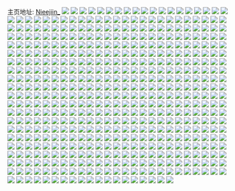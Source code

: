 主页地址: [Nieejiin_](https://weibo.com/u/5602639947) 
![](https://wx4.sinaimg.cn/mw2000/0067a6Argy1h9qstlkb9yj32dc35shdv.jpg) 
![](https://wx4.sinaimg.cn/mw2000/0067a6Argy1h9qstxqhj2j31s035sx6r.jpg) 
![](https://wx4.sinaimg.cn/mw2000/0067a6Argy1h9qsubmycdj32dc35skjn.jpg) 
![](https://wx4.sinaimg.cn/mw2000/0067a6Argy1h9qst8x3omj31s035se81.jpg) 
![](https://wx4.sinaimg.cn/mw2000/0067a6Argy1h9qsutxz5yj31s035s1l0.jpg) 
![](https://wx4.sinaimg.cn/mw2000/0067a6Argy1h9qsuwv2lcj30sg1kwh1z.jpg) 
![](https://wx4.sinaimg.cn/mw2000/0067a6Argy1h9pm6hoc59j335s35sqv8.jpg) 
![](https://wx4.sinaimg.cn/mw2000/0067a6Argy1h9pm729j24j32dc35sb2e.jpg) 
![](https://wx4.sinaimg.cn/mw2000/0067a6Argy1h9pm7m06sxj32dc35se84.jpg) 
![](https://wx4.sinaimg.cn/mw2000/0067a6Argy1h9pm8bhnovj32dc35s4qu.jpg) 
![](https://wx4.sinaimg.cn/mw2000/0067a6Argy1h9pm61ls4kj32dc35s4qt.jpg) 
![](https://wx4.sinaimg.cn/mw2000/0067a6Argy1h9pm8tpxktj32dc35snpf.jpg) 
![](https://wx4.sinaimg.cn/mw2000/0067a6Arly1h9nchdx8tfj31kw209x5s.jpg) 
![](https://wx4.sinaimg.cn/mw2000/0067a6Arly1h9nchbm35qj31kw1kx1kx.jpg) 
![](https://wx4.sinaimg.cn/mw2000/0067a6Arly1h9nchiozvmj31911knb29.jpg) 
![](https://wx4.sinaimg.cn/mw2000/0067a6Arly1h9lzth3mdvj31kx1kway1.jpg) 
![](https://wx4.sinaimg.cn/mw2000/0067a6Arly1h9lztjnekzj31kw1kx4g0.jpg) 
![](https://wx4.sinaimg.cn/mw2000/0067a6Arly1h9lztjzug3j31kw1kx4l1.jpg) 
![](https://wx4.sinaimg.cn/mw2000/0067a6Arly1h9lztkgpcjj31kw1kxnf0.jpg) 
![](https://wx4.sinaimg.cn/mw2000/0067a6Arly1h9h4j3k36hj31s02dce83.jpg) 
![](https://wx4.sinaimg.cn/mw2000/0067a6Arly1h9h4j04a8bj32dc35s1kz.jpg) 
![](https://wx4.sinaimg.cn/mw2000/0067a6Arly1h9f4ywz0kij32da35sx6v.jpg) 
![](https://wx4.sinaimg.cn/mw2000/0067a6Arly1h9e12zr08yj31sc2dse82.jpg) 
![](https://wx4.sinaimg.cn/mw2000/0067a6Arly1h9e130zfsvj31sc2dshdu.jpg) 
![](https://wx4.sinaimg.cn/mw2000/0067a6Arly1h9cwip3xjej32c03407wk.jpg) 
![](https://wx4.sinaimg.cn/mw2000/0067a6Arly1h9cwirccvzj32c0340u0z.jpg) 
![](https://wx4.sinaimg.cn/mw2000/0067a6Arly1h974qif8o3j31sc2dshdt.jpg) 
![](https://wx4.sinaimg.cn/mw2000/0067a6Arly1h974qjs6l5j30re1g7h84.jpg) 
![](https://wx4.sinaimg.cn/mw2000/0067a6Arly1h974qkttp3j31sc2dskjl.jpg) 
![](https://wx4.sinaimg.cn/mw2000/0067a6Arly1h974qhjy87j31t71sb4qp.jpg) 
![](https://wx4.sinaimg.cn/mw2000/0067a6Arly1h974qpgd6rj31kx1kw4qp.jpg) 
![](https://wx4.sinaimg.cn/mw2000/0067a6Arly1h95yycc17sj31kw1kx7rz.jpg) 
![](https://wx4.sinaimg.cn/mw2000/0067a6Arly1h95yyosj6yj31kw1kxx3r.jpg) 
![](https://wx4.sinaimg.cn/mw2000/0067a6Arly1h95yzkx7ymj31sc2dse81.jpg) 
![](https://wx4.sinaimg.cn/mw2000/0067a6Arly1h906yp1lkhj32dc1s0e82.jpg) 
![](https://wx4.sinaimg.cn/mw2000/0067a6Arly1h906yslfd7j30wi0hpafk.jpg) 
![](https://wx4.sinaimg.cn/mw2000/0067a6Arly1h906yt2d9tj30wi0hkafd.jpg) 
![](https://wx4.sinaimg.cn/mw2000/0067a6Arly1h906ytdbs4j30td0hcjv8.jpg) 
![](https://wx4.sinaimg.cn/mw2000/0067a6Arly1h8wo9pg32pj31he1fidxe.jpg) 
![](https://wx4.sinaimg.cn/mw2000/0067a6Arly1h8s538mtnrj31kw1kwnbg.jpg) 
![](https://wx4.sinaimg.cn/mw2000/0067a6Arly1h8s539vl0mj31kw1kwdvn.jpg) 
![](https://wx4.sinaimg.cn/mw2000/0067a6Arly1h8s53aqnj7j31kw1kwdzl.jpg) 
![](https://wx4.sinaimg.cn/mw2000/0067a6Arly1h8s53bl1mlj31kw1kw1hn.jpg) 
![](https://wx4.sinaimg.cn/mw2000/0067a6Arly1h8s53dhz3yj31kw1kx1kx.jpg) 
![](https://wx4.sinaimg.cn/mw2000/0067a6Arly1h8s53dxwtpj31kw1kx4oe.jpg) 
![](https://wx4.sinaimg.cn/mw2000/0067a6Arly1h8s537dclzj31kw1kx1go.jpg) 
![](https://wx4.sinaimg.cn/mw2000/0067a6Arly1h8qzs6itn2j32m6334kjm.jpg) 
![](https://wx4.sinaimg.cn/mw2000/0067a6Arly1h8qzs5h2zsj31sc2dsnpd.jpg) 
![](https://wx4.sinaimg.cn/mw2000/0067a6Arly1h8qzs7ayvij31sc2dsu0x.jpg) 
![](https://wx4.sinaimg.cn/mw2000/0067a6Arly1h8qzs871k2j31sc2dsx6p.jpg) 
![](https://wx4.sinaimg.cn/mw2000/0067a6Arly1h8qzs8n0gcj30wi0hsjvl.jpg) 
![](https://wx4.sinaimg.cn/mw2000/0067a6Arly1h8qzs99t7sj322k334kjl.jpg) 
![](https://wx4.sinaimg.cn/mw2000/0067a6Arly1h8lyktt773j31kw1kxkfe.jpg) 
![](https://wx4.sinaimg.cn/mw2000/0067a6Arly1h8lykthxe3j31kw1kxtwm.jpg) 
![](https://wx4.sinaimg.cn/mw2000/0067a6Arly1h8hnvq221cj32c02c0u0y.jpg) 
![](https://wx4.sinaimg.cn/mw2000/0067a6Arly1h8hnvnbdx6j31kw1kxaz7.jpg) 
![](https://wx4.sinaimg.cn/mw2000/0067a6Arly1h8hnwarv1kj32c12x6npe.jpg) 
![](https://wx4.sinaimg.cn/mw2000/0067a6Arly1h8hnwkgvvxj32c12x6hdv.jpg) 
![](https://wx4.sinaimg.cn/mw2000/0067a6Arly1h8hnxlp0rsj32c0340hdu.jpg) 
![](https://wx4.sinaimg.cn/mw2000/0067a6Arly1h8g9prmzp9j30wi0wi0vo.jpg) 
![](https://wx4.sinaimg.cn/mw2000/0067a6Arly1h7wurpxt3yj30wi1lsnli.jpg) 
![](https://wx4.sinaimg.cn/mw2000/0067a6Arly1h7u4u6k58vj31kw1kw1j5.jpg) 
![](https://wx4.sinaimg.cn/mw2000/0067a6Arly1h7pxw01u1qj31kw209e2v.jpg) 
![](https://wx4.sinaimg.cn/mw2000/0067a6Arly1h7ldsqflxdj32c12x1e83.jpg) 
![](https://wx4.sinaimg.cn/mw2000/0067a6Arly1h7k2dqo2moj30wi0s9778.jpg) 
![](https://wx4.sinaimg.cn/mw2000/0067a6Arly1h7k2dxykrij31kw2094jz.jpg) 
![](https://wx4.sinaimg.cn/mw2000/0067a6Arly1h7k2e0ds3zj31sc2ds7wi.jpg) 
![](https://wx4.sinaimg.cn/mw2000/0067a6Arly1h7k2e1tghoj31sc2dse82.jpg) 
![](https://wx4.sinaimg.cn/mw2000/0067a6Arly1h7goy1mnjzj335s35sqji.jpg) 
![](https://wx4.sinaimg.cn/mw2000/0067a6Arly1h7goy6a6b5j335s35sx6r.jpg) 
![](https://wx4.sinaimg.cn/mw2000/0067a6Arly1h7ee5t76xhj33402c0tl2.jpg) 
![](https://wx4.sinaimg.cn/mw2000/0067a6Arly1h77gqb05lhj31kx20bh61.jpg) 
![](https://wx4.sinaimg.cn/mw2000/0067a6Arly1h77gqd2jvpj314x1b6ncc.jpg) 
![](https://wx4.sinaimg.cn/mw2000/0067a6Arly1h6zhkv17x2j31kw209ayq.jpg) 
![](https://wx4.sinaimg.cn/mw2000/0067a6Arly1h6y62kln0ij31kw209h89.jpg) 
![](https://wx4.sinaimg.cn/mw2000/0067a6Arly1h6y62k73bcj31kw209ju5.jpg) 
![](https://wx4.sinaimg.cn/mw2000/0067a6Arly1h6y62mehwuj30u0122q9f.jpg) 
![](https://wx4.sinaimg.cn/mw2000/0067a6Arly1h6y62m1780j31kw209x5c.jpg) 
![](https://wx4.sinaimg.cn/mw2000/0067a6Arly1h6vvz4s549j30m30kyq6i.jpg) 
![](https://wx4.sinaimg.cn/mw2000/0067a6Arly1h6vvz56q7bj30u00u0gtn.jpg) 
![](https://wx4.sinaimg.cn/mw2000/0067a6Arly1h6vvz5lvylj30u00u0n4y.jpg) 
![](https://wx4.sinaimg.cn/mw2000/0067a6Arly1h6vvz5y3mhj30gj0gjju0.jpg) 
![](https://wx4.sinaimg.cn/mw2000/0067a6Arly1h6vihby286j32b12gsnpe.jpg) 
![](https://wx4.sinaimg.cn/mw2000/0067a6Arly1h6tj5pw9tsj31sc2dsu0x.jpg) 
![](https://wx4.sinaimg.cn/mw2000/0067a6Arly1h6tj90nza1j30yi22ou0x.jpg) 
![](https://wx4.sinaimg.cn/mw2000/0067a6Arly1h6tjaas6ddj30wi0soq6r.jpg) 
![](https://wx4.sinaimg.cn/mw2000/0067a6Arly1h6q2ab8uesj32bz2bzkjn.jpg) 
![](https://wx4.sinaimg.cn/mw2000/0067a6Arly1h6q2arlcbcj321i27je83.jpg) 
![](https://wx4.sinaimg.cn/mw2000/0067a6Arly1h6q2apblevj32c0340qv6.jpg) 
![](https://wx4.sinaimg.cn/mw2000/0067a6Arly1h6q2cc04o8j326e2wjqv8.jpg) 
![](https://wx4.sinaimg.cn/mw2000/0067a6Arly1h6mizz2n9vj31sc2dsnpd.jpg) 
![](https://wx4.sinaimg.cn/mw2000/0067a6Arly1h6mizy0hxdj31sc2ds1ky.jpg) 
![](https://wx4.sinaimg.cn/mw2000/0067a6Arly1h6lfr597tmj31kw2091e0.jpg) 
![](https://wx4.sinaimg.cn/mw2000/0067a6Arly1h6lfr3l2taj33452c0000.jpg) 
![](https://wx4.sinaimg.cn/mw2000/0067a6Arly1h6lfr5qwerj30sg0lcq3o.jpg) 
![](https://wx4.sinaimg.cn/mw2000/0067a6Arly1h6kfchxbecj31kw2dcn03.jpg) 
![](https://wx4.sinaimg.cn/mw2000/0067a6Arly1h6kfciq94rj31sw2eiu0x.jpg) 
![](https://wx4.sinaimg.cn/mw2000/0067a6Arly1h6j43tsrh0j31kw209quj.jpg) 
![](https://wx4.sinaimg.cn/mw2000/0067a6Arly1h6j44cctwbj31kw209nom.jpg) 
![](https://wx4.sinaimg.cn/mw2000/0067a6Arly1h6fiu3e5t5j31kw209qn1.jpg) 
![](https://wx4.sinaimg.cn/mw2000/0067a6Arly1h6fiu41mdtj31kw209mz7.jpg) 
![](https://wx4.sinaimg.cn/mw2000/0067a6Arly1h6fiu7nj0oj31kw209myq.jpg) 
![](https://wx4.sinaimg.cn/mw2000/0067a6Arly1h6fiu7yn4qj31kw209jsx.jpg) 
![](https://wx4.sinaimg.cn/mw2000/0067a6Arly1h6fiu8i796j31kw2093zy.jpg) 
![](https://wx4.sinaimg.cn/mw2000/0067a6Arly1h6fiua4nv7j335s35s4qr.jpg) 
![](https://wx4.sinaimg.cn/mw2000/0067a6Arly1h6fiu2ws60j31kw209jt1.jpg) 
![](https://wx4.sinaimg.cn/mw2000/0067a6Arly1h6ei5c12ijj320s20skjl.jpg) 
![](https://wx4.sinaimg.cn/mw2000/0067a6Arly1h6ei5h3tnhj335s35se84.jpg) 
![](https://wx4.sinaimg.cn/mw2000/0067a6Arly1h6ei5bg9kij335s35sk1h.jpg) 
![](https://wx4.sinaimg.cn/mw2000/0067a6Arly1h6ei6ftegaj32c0340kjm.jpg) 
![](https://wx4.sinaimg.cn/mw2000/0067a6Arly1h69sir0256j335s35sqla.jpg) 
![](https://wx4.sinaimg.cn/mw2000/0067a6Arly1h69sixrjigj30sg0lcn9w.jpg) 
![](https://wx4.sinaimg.cn/mw2000/0067a6Arly1h69srgy81gj31r02mhqv5.jpg) 
![](https://wx4.sinaimg.cn/mw2000/0067a6Arly1h68t8odhtjj32bz29vdou.jpg) 
![](https://wx4.sinaimg.cn/mw2000/0067a6Arly1h65xmxpq1fj32c02c0hdu.jpg) 
![](https://wx4.sinaimg.cn/mw2000/0067a6Arly1h65xmz1ss7j32c02c0n8z.jpg) 
![](https://wx4.sinaimg.cn/mw2000/0067a6Arly1h65xn0ajpvj32c02c0e82.jpg) 
![](https://wx4.sinaimg.cn/mw2000/0067a6Arly1h65xmwcay4j32c02c0b2a.jpg) 
![](https://wx4.sinaimg.cn/mw2000/0067a6Arly1h642wislsqj31ba0zgtbz.jpg) 
![](https://wx4.sinaimg.cn/mw2000/0067a6Arly1h631m0vvmjj321i1o04qq.jpg) 
![](https://wx4.sinaimg.cn/mw2000/0067a6Arly1h631m2bhlgj319f1nrnmi.jpg) 
![](https://wx4.sinaimg.cn/mw2000/0067a6Arly1h631m55v4rj322o340k95.jpg) 
![](https://wx4.sinaimg.cn/mw2000/0067a6Arly1h631lsvkbcj335s23tb2b.jpg) 
![](https://wx4.sinaimg.cn/mw2000/0067a6Arly1h631m5spy2j31ba0zgmy5.jpg) 
![](https://wx4.sinaimg.cn/mw2000/0067a6Arly1h631mmudq7j322o22naj9.jpg) 
![](https://wx4.sinaimg.cn/mw2000/0067a6Arly1h5to3au6afj323u23ux6r.jpg) 
![](https://wx4.sinaimg.cn/mw2000/0067a6Arly1h5to3cg16uj322m2fgnpf.jpg) 
![](https://wx4.sinaimg.cn/mw2000/0067a6Arly1h5to3eq5rkj32ds1c9e82.jpg) 
![](https://wx4.sinaimg.cn/mw2000/0067a6Arly1h5to3h6s45j31sc2ds4qr.jpg) 
![](https://wx4.sinaimg.cn/mw2000/0067a6Arly1h5to3j7btlj335r1xokjo.jpg) 
![](https://wx4.sinaimg.cn/mw2000/0067a6Arly1h5to3kt0qyj323u35s4qr.jpg) 
![](https://wx4.sinaimg.cn/mw2000/0067a6Arly1h5shceggbxj31sc2dsqv7.jpg) 
![](https://wx4.sinaimg.cn/mw2000/0067a6Arly1h5shdd5wwtj32dd35skjn.jpg) 
![](https://wx4.sinaimg.cn/mw2000/0067a6Arly1h5relq78hfj32c02c0qv5.jpg) 
![](https://wx4.sinaimg.cn/mw2000/0067a6Arly1h5relysfnfj32c02c0qv5.jpg) 
![](https://wx4.sinaimg.cn/mw2000/0067a6Arly1h5rem4631aj31sc2dse81.jpg) 
![](https://wx4.sinaimg.cn/mw2000/0067a6Arly1h5q4j327i2j31sc2dsqv5.jpg) 
![](https://wx4.sinaimg.cn/mw2000/0067a6Arly1h5q4j3tm6yj31sc2dsx6p.jpg) 
![](https://wx4.sinaimg.cn/mw2000/0067a6Arly1h5nyaypc07j31sc2ds1ky.jpg) 
![](https://wx4.sinaimg.cn/mw2000/0067a6Arly1h5nyaxy9vnj31sc2ds1ky.jpg) 
![](https://wx4.sinaimg.cn/mw2000/0067a6Arly1h5nyaz0zwbj31900u0alm.jpg) 
![](https://wx4.sinaimg.cn/mw2000/0067a6Arly1h5mr5c6210j32c0340e82.jpg) 
![](https://wx4.sinaimg.cn/mw2000/0067a6Arly1h5mr5gtpc6j31sc2ds1kz.jpg) 
![](https://wx4.sinaimg.cn/mw2000/0067a6Arly1h5mr5jazvzj32c0340e84.jpg) 
![](https://wx4.sinaimg.cn/mw2000/0067a6Arly1h5mr5o3ckrj30wi1ycx6q.jpg) 
![](https://wx4.sinaimg.cn/mw2000/0067a6Arly1h5lndi0c7aj31sc2dsx6p.jpg) 
![](https://wx4.sinaimg.cn/mw2000/0067a6Arly1h5lnd5i9uyj33402c01kz.jpg) 
![](https://wx4.sinaimg.cn/mw2000/0067a6Arly1h5lndkxuopj32c0340qv5.jpg) 
![](https://wx4.sinaimg.cn/mw2000/0067a6Arly1h5lndn15ybj31sc232qv5.jpg) 
![](https://wx4.sinaimg.cn/mw2000/0067a6Arly1h5j80ai9zfj31sc2dsb29.jpg) 
![](https://wx4.sinaimg.cn/mw2000/0067a6Arly1h5fujkrnt5j30yy1amwoh.jpg) 
![](https://wx4.sinaimg.cn/mw2000/0067a6Arly1h5fujn6ihxj30wi0wiq99.jpg) 
![](https://wx4.sinaimg.cn/mw2000/0067a6Arly1h5b3pwwj2jj31xl2kte45.jpg) 
![](https://wx4.sinaimg.cn/mw2000/0067a6Arly1h58wa97419j31o02804qp.jpg) 
![](https://wx4.sinaimg.cn/mw2000/0067a6Arly1h58wap3rdwj31o0280qv5.jpg) 
![](https://wx4.sinaimg.cn/mw2000/0067a6Arly1h4xcy0aacpj31hc0u0qlh.jpg) 
![](https://wx4.sinaimg.cn/mw2000/0067a6Arly1h4rih3dbh1j321p21p4qq.jpg) 
![](https://wx4.sinaimg.cn/mw2000/0067a6Arly1h4rihic15tj31sc2ds7wi.jpg) 
![](https://wx4.sinaimg.cn/mw2000/0067a6Arly1h4rihgidswj31sc2dsb29.jpg) 
![](https://wx4.sinaimg.cn/mw2000/0067a6Arly1h4q8nbdmdjj30wi1yce81.jpg) 
![](https://wx4.sinaimg.cn/mw2000/0067a6Arly1h4q8n8bf0ej30wi1ycb29.jpg) 
![](https://wx4.sinaimg.cn/mw2000/0067a6Arly1h4o3wiy7umj32lg1y3u0z.jpg) 
![](https://wx4.sinaimg.cn/mw2000/0067a6Arly1h4o3wl4n1kj32c02c0kjo.jpg) 
![](https://wx4.sinaimg.cn/mw2000/0067a6Arly1h4o3wvhhccj32c02c0b2a.jpg) 
![](https://wx4.sinaimg.cn/mw2000/0067a6Arly1h4mnr1lgtjj33402c0npf.jpg) 
![](https://wx4.sinaimg.cn/mw2000/0067a6Arly1h4mnr8ss4tj32c02c01ky.jpg) 
![](https://wx4.sinaimg.cn/mw2000/0067a6Arly1h4mnr9z4zcj30wh0mhjt3.jpg) 
![](https://wx4.sinaimg.cn/mw2000/0067a6Arly1h4iaej8gfpj32c02c04qq.jpg) 
![](https://wx4.sinaimg.cn/mw2000/0067a6Arly1h4gy91rh1qj32c03407wi.jpg) 
![](https://wx4.sinaimg.cn/mw2000/0067a6Arly1h4g243ul1wj31sc2dsb29.jpg) 
![](https://wx4.sinaimg.cn/mw2000/0067a6Arly1h4g240ykwjj33402c0e82.jpg) 
![](https://wx4.sinaimg.cn/mw2000/0067a6Arly1h48vduip01j32bz2bzb2a.jpg) 
![](https://wx4.sinaimg.cn/mw2000/0067a6Arly1h48ve04uavj32be2vohdu.jpg) 
![](https://wx4.sinaimg.cn/mw2000/0067a6Arly1h48ve19a06j32c13407wh.jpg) 
![](https://wx4.sinaimg.cn/mw2000/0067a6Arly1h47oo4y3a3j32c033zu0x.jpg) 
![](https://wx4.sinaimg.cn/mw2000/0067a6Arly1h47oo6pphaj32c034htyu.jpg) 
![](https://wx4.sinaimg.cn/mw2000/0067a6Arly1h47oo9t3tzj32bz2bz7wh.jpg) 
![](https://wx4.sinaimg.cn/mw2000/0067a6Arly1h47oomi61lj32c0340qv5.jpg) 
![](https://wx4.sinaimg.cn/mw2000/0067a6Arly1h47onwjpdtj32c0340b2a.jpg) 
![](https://wx4.sinaimg.cn/mw2000/0067a6Arly1h47ops7kv6j33402c04qr.jpg) 
![](https://wx4.sinaimg.cn/mw2000/0067a6Arly1h47opus5ebj32c0340qv5.jpg) 
![](https://wx4.sinaimg.cn/mw2000/0067a6Arly1h47opwjh13j32c0340x6p.jpg) 
![](https://wx4.sinaimg.cn/mw2000/0067a6Arly1h47opy5sxxj32c03404qq.jpg) 
![](https://wx4.sinaimg.cn/mw2000/0067a6Arly1h46kb4qlhjj32c0340b2a.jpg) 
![](https://wx4.sinaimg.cn/mw2000/0067a6Arly1h46kb8uwbkj32c0340hdu.jpg) 
![](https://wx4.sinaimg.cn/mw2000/0067a6Arly1h46kbbeg0bj322a22akjl.jpg) 
![](https://wx4.sinaimg.cn/mw2000/0067a6Arly1h46kbe2ntej326p26pqv5.jpg) 
![](https://wx4.sinaimg.cn/mw2000/0067a6Arly1h44vz10l2bj31400u07ie.jpg) 
![](https://wx4.sinaimg.cn/mw2000/0067a6Arly1h44vyzgpv5j31400u0th0.jpg) 
![](https://wx4.sinaimg.cn/mw2000/0067a6Arly1h423m6n7zhj31o0280e84.jpg) 
![](https://wx4.sinaimg.cn/mw2000/0067a6Arly1h3z6zaq6bnj30u00u076z.jpg) 
![](https://wx4.sinaimg.cn/mw2000/0067a6Arly1h3z6zc3uzaj31ig1ig1fo.jpg) 
![](https://wx4.sinaimg.cn/mw2000/0067a6Arly1h3wa0ne882j32c0340b2a.jpg) 
![](https://wx4.sinaimg.cn/mw2000/0067a6Arly1h3v35dblmzj30tw1spqax.jpg) 
![](https://wx4.sinaimg.cn/mw2000/0067a6Arly1h3sw6ye06pj32c0340x6r.jpg) 
![](https://wx4.sinaimg.cn/mw2000/0067a6Arly1h3sw71u27lj31o02807wi.jpg) 
![](https://wx4.sinaimg.cn/mw2000/0067a6Arly1h3sw7311loj31o02804qq.jpg) 
![](https://wx4.sinaimg.cn/mw2000/0067a6Arly1h3sw742tttj31o0280hdt.jpg) 
![](https://wx4.sinaimg.cn/mw2000/0067a6Arly1h3rdfpz8p1j32dc35se82.jpg) 
![](https://wx4.sinaimg.cn/mw2000/0067a6Arly1h3rdfr8rbaj3340340hdu.jpg) 
![](https://wx4.sinaimg.cn/mw2000/0067a6Arly1h3rdfu328hj32dc35snpf.jpg) 
![](https://wx4.sinaimg.cn/mw2000/0067a6Arly1h3o9eq5kzdj31sc2dse81.jpg) 
![](https://wx4.sinaimg.cn/mw2000/0067a6Arly1h3o9eowc3vj31sc2dsb29.jpg) 
![](https://wx4.sinaimg.cn/mw2000/0067a6Arly1h3o9et5krcj30wi1ycqv5.jpg) 
![](https://wx4.sinaimg.cn/mw2000/0067a6Arly1h3o9ewgcv8j30wi1yckjl.jpg) 
![](https://wx4.sinaimg.cn/mw2000/0067a6Arly1h3mltoxkdwj31tz2fzu0x.jpg) 
![](https://wx4.sinaimg.cn/mw2000/0067a6Arly1h3mltr82f2j31we2j6kjm.jpg) 
![](https://wx4.sinaimg.cn/mw2000/0067a6Arly1h3lro5r86kj31sc2dsqv5.jpg) 
![](https://wx4.sinaimg.cn/mw2000/0067a6Arly1h3lro52ol2j31sc2dsqv5.jpg) 
![](https://wx4.sinaimg.cn/mw2000/0067a6Arly1h3lro68kofj31sc2ds1kx.jpg) 
![](https://wx4.sinaimg.cn/mw2000/0067a6Arly1h3jd7fy9ikj31sc2dse81.jpg) 
![](https://wx4.sinaimg.cn/mw2000/0067a6Arly1h3jd7qbr0wj31sc2dshdt.jpg) 
![](https://wx4.sinaimg.cn/mw2000/0067a6Arly1h3jd7ro0gyj31sc2dse81.jpg) 
![](https://wx4.sinaimg.cn/mw2000/0067a6Arly1h3cme5gg9fj32c0340e85.jpg) 
![](https://wx4.sinaimg.cn/mw2000/0067a6Arly1h3cme8ssfzj31o0280e81.jpg) 
![](https://wx4.sinaimg.cn/mw2000/0067a6Arly1h39023qityj32c035nkjm.jpg) 
![](https://wx4.sinaimg.cn/mw2000/0067a6Arly1h390228whhj32c0340qv7.jpg) 
![](https://wx4.sinaimg.cn/mw2000/0067a6Arly1h32e520710j32c03407wi.jpg) 
![](https://wx4.sinaimg.cn/mw2000/0067a6Arly1h32e52q95pj31sc2ds1kx.jpg) 
![](https://wx4.sinaimg.cn/mw2000/0067a6Arly1h32e53rj8xj32bu35skjm.jpg) 
![](https://wx4.sinaimg.cn/mw2000/0067a6Arly1h32e553w91j32c02cqu0y.jpg) 
![](https://wx4.sinaimg.cn/mw2000/0067a6Arly1h2ytmy8739j31kf2384qp.jpg) 
![](https://wx4.sinaimg.cn/mw2000/0067a6Arly1h2u58bw1d0j31sc2ds4qp.jpg) 
![](https://wx4.sinaimg.cn/mw2000/0067a6Arly1h2u58cv0chj31k622w1kx.jpg) 
![](https://wx4.sinaimg.cn/mw2000/0067a6Arly1h2u58qfzy5j30u0140gzt.jpg) 
![](https://wx4.sinaimg.cn/mw2000/0067a6Arly1h2u04ju8q3j30u0140gp2.jpg) 
![](https://wx4.sinaimg.cn/mw2000/0067a6Arly1h2sc80gqo6j31sc2dsnpd.jpg) 
![](https://wx4.sinaimg.cn/mw2000/0067a6Arly1h2sc7wr3ugj31sc2dsb29.jpg) 
![](https://wx4.sinaimg.cn/mw2000/0067a6Arly1h2sc81nriwj31sc2dshdt.jpg) 
![](https://wx4.sinaimg.cn/mw2000/0067a6Arly1h2sc82ds40j314b14bdwf.jpg) 
![](https://wx4.sinaimg.cn/mw2000/0067a6Arly1h2rovvigi9j32c03401kz.jpg) 
![](https://wx4.sinaimg.cn/mw2000/0067a6Arly1h2rovxubzxj32dc35sx6p.jpg) 
![](https://wx4.sinaimg.cn/mw2000/0067a6Arly1h2qoivzg12j30mi0op7c2.jpg) 
![](https://wx4.sinaimg.cn/mw2000/0067a6Arly1h2qoj3ua93j32c02c04qq.jpg) 
![](https://wx4.sinaimg.cn/mw2000/0067a6Arly1h2oak5r584j30u0140tcm.jpg) 
![](https://wx4.sinaimg.cn/mw2000/0067a6Arly1h2n687q4mfj30u01400wn.jpg) 
![](https://wx4.sinaimg.cn/mw2000/0067a6Arly1h2m01l3f0sj30u01400wn.jpg) 
![](https://wx4.sinaimg.cn/mw2000/0067a6Arly1h2kwe4gt88j30u0140wi6.jpg) 
![](https://wx4.sinaimg.cn/mw2000/0067a6Arly1h2jr49mmcej31sc2dshdt.jpg) 
![](https://wx4.sinaimg.cn/mw2000/0067a6Arly1h2jqifj2uhj30u01400wn.jpg) 
![](https://wx4.sinaimg.cn/mw2000/0067a6Arly1h2iqlel2c4j30mm0mmgrs.jpg) 
![](https://wx4.sinaimg.cn/mw2000/0067a6Arly1h2iqljxbbgj31sc2dshdu.jpg) 
![](https://wx4.sinaimg.cn/mw2000/0067a6Arly1h2hde8d2ruj322t22tu0y.jpg) 
![](https://wx4.sinaimg.cn/mw2000/0067a6Arly1h2gcc6lmurj30u01400y0.jpg) 
![](https://wx4.sinaimg.cn/mw2000/0067a6Arly1h2f4w6x2q9j30wi0wiaie.jpg) 
![](https://wx4.sinaimg.cn/mw2000/0067a6Arly1h2f4wd69xpj32c0340e82.jpg) 
![](https://wx4.sinaimg.cn/mw2000/0067a6Arly1h2f3qfqte5j30u0140te2.jpg) 
![](https://wx4.sinaimg.cn/mw2000/0067a6Arly1h2e0uj7yxuj30wi1ycx19.jpg) 
![](https://wx4.sinaimg.cn/mw2000/0067a6Arly1h2e0ujyz0ej30u00o1juv.jpg) 
![](https://wx4.sinaimg.cn/mw2000/0067a6Arly1h2e0qbwn5dj30u0140gqu.jpg) 
![](https://wx4.sinaimg.cn/mw2000/0067a6Arly1h2cqldo1a3j30u014079t.jpg) 
![](https://wx4.sinaimg.cn/mw2000/0067a6Arly1h2boawo8ewj32c02bznpf.jpg) 
![](https://wx4.sinaimg.cn/mw2000/0067a6Arly1h2boayjlo5j30sg0sgtek.jpg) 
![](https://wx4.sinaimg.cn/mw2000/0067a6Arly1h2boazirwhj32c02c0e81.jpg) 
![](https://wx4.sinaimg.cn/mw2000/0067a6Arly1h2blzy8ujvj30u0140tdz.jpg) 
![](https://wx4.sinaimg.cn/mw2000/0067a6Arly1h29w9vgi5lj30u01syjwy.jpg) 
![](https://wx4.sinaimg.cn/mw2000/0067a6Arly1h2947y52v2j31e61uwhdt.jpg) 
![](https://wx4.sinaimg.cn/mw2000/0067a6Arly1h28p6wclp5j30u0137dme.jpg) 
![](https://wx4.sinaimg.cn/mw2000/0067a6Arly1h286zboqx3j32vc25ie83.jpg) 
![](https://wx4.sinaimg.cn/mw2000/0067a6Arly1h22e18l7itj30tu0tu145.jpg) 
![](https://wx4.sinaimg.cn/mw2000/0067a6Arly1h22e176yznj30tu0tuakc.jpg) 
![](https://wx4.sinaimg.cn/mw2000/0067a6Arly1h22e1agra0j31120tuwuy.jpg) 
![](https://wx4.sinaimg.cn/mw2000/0067a6Arly1h22dzyr047j32c033zkjl.jpg) 
![](https://wx4.sinaimg.cn/mw2000/0067a6Arly1h1yw7y7yyij335s2dce83.jpg) 
![](https://wx4.sinaimg.cn/mw2000/0067a6Arly1h1xr61tbdlj328j28jx6p.jpg) 
![](https://wx4.sinaimg.cn/mw2000/0067a6Arly1h1xr5yipp3j335s2dcx6p.jpg) 
![](https://wx4.sinaimg.cn/mw2000/0067a6Arly1h1xr63ffoqj335s2dc7wi.jpg) 
![](https://wx4.sinaimg.cn/mw2000/0067a6Arly1h1xr648icoj30h40h4adi.jpg) 
![](https://wx4.sinaimg.cn/mw2000/0067a6Arly1h1xr657y87j30wi0s1woe.jpg) 
![](https://wx4.sinaimg.cn/mw2000/0067a6Arly1h1vgrao2p7j30wi1tlqi0.jpg) 
![](https://wx4.sinaimg.cn/mw2000/0067a6Arly1h1vgpu9b74j32bz2tuu0x.jpg) 
![](https://wx4.sinaimg.cn/mw2000/0067a6Arly1h1vgpyj24xj30wi1yc1ky.jpg) 
![](https://wx4.sinaimg.cn/mw2000/0067a6Arly1h1ubs1bxp5j31s035sqv8.jpg) 
![](https://wx4.sinaimg.cn/mw2000/0067a6Arly1h1ska4vgn9j30u0140797.jpg) 
![](https://wx4.sinaimg.cn/mw2000/0067a6Arly1h1qv76buxjj313u0tudzn.jpg) 
![](https://wx4.sinaimg.cn/mw2000/0067a6Arly1h1qv7897znj313u0tu1b9.jpg) 
![](https://wx4.sinaimg.cn/mw2000/0067a6Arly1h1qv79vq2xj31420u2h1t.jpg) 
![](https://wx4.sinaimg.cn/mw2000/0067a6Arly1h1qv7ak3czj30mi0u0496.jpg) 
![](https://wx4.sinaimg.cn/mw2000/0067a6Arly1h1qv7d3xvoj313y0tyqpy.jpg) 
![](https://wx4.sinaimg.cn/mw2000/0067a6Arly1h1qv74l0dgj313u0tuwvl.jpg) 
![](https://wx4.sinaimg.cn/mw2000/0067a6Arly1h1qv7ebmj1j30u00u0tl2.jpg) 
![](https://wx4.sinaimg.cn/mw2000/0067a6Arly1h1qv7eprw0j30ht0htwhj.jpg) 
![](https://wx4.sinaimg.cn/mw2000/0067a6Arly1h1qv7fpln8j30tu0tu4a5.jpg) 
![](https://wx4.sinaimg.cn/mw2000/0067a6Arly1h1nf30ceoyj30u00u0nfz.jpg) 
![](https://wx4.sinaimg.cn/mw2000/0067a6Arly1h1nf2usrtuj31o02i0hdv.jpg) 
![](https://wx4.sinaimg.cn/mw2000/0067a6Arly1h1jwdfeebpj30u0140dj8.jpg) 
![](https://wx4.sinaimg.cn/mw2000/0067a6Arly1h1isx18227j31po2drkjl.jpg) 
![](https://wx4.sinaimg.cn/mw2000/0067a6Arly1h1isx2m2tej30wi1lsqfg.jpg) 
![](https://wx4.sinaimg.cn/mw2000/0067a6Arly1h1il6ih4ddj30u014041w.jpg) 
![](https://wx4.sinaimg.cn/mw2000/0067a6Arly1h1g6ugj3l5j31ei1eib29.jpg) 
![](https://wx4.sinaimg.cn/mw2000/0067a6Arly1h1g35giehtj30u0140adi.jpg) 
![](https://wx4.sinaimg.cn/mw2000/0067a6Arly1h1exi71u0ij30u0140tc3.jpg) 
![](https://wx4.sinaimg.cn/mw2000/0067a6Arly1h1ck7867b1j30u0140n0z.jpg) 
![](https://wx4.sinaimg.cn/mw2000/0067a6Arly1h1aq719xwnj30u0140q6x.jpg) 
![](https://wx4.sinaimg.cn/mw2000/0067a6Arly1h1aose0rtej32c0340b2c.jpg) 
![](https://wx4.sinaimg.cn/mw2000/0067a6Arly1h19k89pingj30u014077w.jpg) 
![](https://wx4.sinaimg.cn/mw2000/0067a6Arly1h18h8y2wymj30u0140n15.jpg) 
![](https://wx4.sinaimg.cn/mw2000/0067a6Arly1h18aehpzsij32c0340npe.jpg) 
![](https://wx4.sinaimg.cn/mw2000/0067a6Arly1h18af9zqfuj33402c04qr.jpg) 
![](https://wx4.sinaimg.cn/mw2000/0067a6Arly1h1752flvmhj32c03401ky.jpg) 
![](https://wx4.sinaimg.cn/mw2000/0067a6Arly1h1752c5uqyj32c0340npe.jpg) 
![](https://wx4.sinaimg.cn/mw2000/0067a6Arly1h1752jtf3xj32c03404qq.jpg) 
![](https://wx4.sinaimg.cn/mw2000/0067a6Arly1h1752rnw7wj33402c0npf.jpg) 
![](https://wx4.sinaimg.cn/mw2000/0067a6Arly1h1752wzem6j33402c0u0y.jpg) 
![](https://wx4.sinaimg.cn/mw2000/0067a6Arly1h1752zfbd1j33402c0npe.jpg) 
![](https://wx4.sinaimg.cn/mw2000/0067a6Arly1h16qq23mrjj30u0140786.jpg) 
![](https://wx4.sinaimg.cn/mw2000/0067a6Arly1h162jjrptij30u01sydkn.jpg) 
![](https://wx4.sinaimg.cn/mw2000/0067a6Arly1h161pl6cwpj32c0340u0y.jpg) 
![](https://wx4.sinaimg.cn/mw2000/0067a6Arly1h161qd99agj32c02c0e82.jpg) 
![](https://wx4.sinaimg.cn/mw2000/0067a6Arly1h161s3qtwsj32c0340b2f.jpg) 
![](https://wx4.sinaimg.cn/mw2000/0067a6Arly1h14w43jt2aj31o0280b29.jpg) 
![](https://wx4.sinaimg.cn/mw2000/0067a6Arly1h14w44yxyij31o0280e81.jpg) 
![](https://wx4.sinaimg.cn/mw2000/0067a6Arly1h14w41nvbcj31o0280hdt.jpg) 
![](https://wx4.sinaimg.cn/mw2000/0067a6Arly1h14v0wuv5ej30u01syq83.jpg) 
![](https://wx4.sinaimg.cn/mw2000/0067a6Arly1h13ta4fuqpj30tw13wk4w.jpg) 
![](https://wx4.sinaimg.cn/mw2000/0067a6Arly1h13pajdz1yj30u01sygq4.jpg) 
![](https://wx4.sinaimg.cn/mw2000/0067a6Arly1h12efp6i6kj30u01sy44b.jpg) 
![](https://wx4.sinaimg.cn/mw2000/0067a6Arly1h11iivrm2mj31o0280b29.jpg) 
![](https://wx4.sinaimg.cn/mw2000/0067a6Arly1h11iiz3cgmj32c02c0npd.jpg) 
![](https://wx4.sinaimg.cn/mw2000/0067a6Arly1h10ael24qnj31sc2ds1ky.jpg) 
![](https://wx4.sinaimg.cn/mw2000/0067a6Arly1h10afd4z76j32c02c0npe.jpg) 
![](https://wx4.sinaimg.cn/mw2000/0067a6Arly1h0z6360vh8j31sc2dsqv5.jpg) 
![](https://wx4.sinaimg.cn/mw2000/0067a6Arly1h0z641aflrj30y00u6qhz.jpg) 
![](https://wx4.sinaimg.cn/mw2000/0067a6Arly1h0z63i7tifj31sc2bvqv5.jpg) 
![](https://wx4.sinaimg.cn/mw2000/0067a6Arly1h0z63mvrfmj31sc2dsnpe.jpg) 
![](https://wx4.sinaimg.cn/mw2000/0067a6Arly1h0z659r9tlj30tu0tund3.jpg) 
![](https://wx4.sinaimg.cn/mw2000/0067a6Arly1h0z65bgmxpj30mi0midmi.jpg) 
![](https://wx4.sinaimg.cn/mw2000/0067a6Arly1h0z656rk4mj30mi0mi45y.jpg) 
![](https://wx4.sinaimg.cn/mw2000/0067a6Arly1h0z52k9yvsj30u01syq75.jpg) 
![](https://wx4.sinaimg.cn/mw2000/0067a6Arly1h0wuyyqvw6j30u01sygq5.jpg) 
![](https://wx4.sinaimg.cn/mw2000/0067a6Arly1h0ugkz7dkpj30u01sy0xx.jpg) 
![](https://wx4.sinaimg.cn/mw2000/0067a6Arly1h0tbe53kjmj30wi1ychdu.jpg) 
![](https://wx4.sinaimg.cn/mw2000/0067a6Arly1h0tbdgcml8j31sc2dsqv5.jpg) 
![](https://wx4.sinaimg.cn/mw2000/0067a6Arly1h0r0e32o22j30u01sywk0.jpg) 
![](https://wx4.sinaimg.cn/mw2000/0067a6Arly1h0pxmcu6xlj30u01sywk2.jpg) 
![](https://wx4.sinaimg.cn/mw2000/0067a6Arly1h0odnb2z6dj30wi0x5ae8.jpg) 
![](https://wx4.sinaimg.cn/mw2000/0067a6Arly1h0odp5uzpvj31400u0tme.jpg) 
![](https://wx4.sinaimg.cn/mw2000/0067a6Arly1h0nj3sv4klj31o0280e81.jpg) 
![](https://wx4.sinaimg.cn/mw2000/0067a6Arly1h0nj3h1oplj30mg0mg0tp.jpg) 
![](https://wx4.sinaimg.cn/mw2000/0067a6Arly1h0nk39bos3j30u01sygru.jpg) 
![](https://wx4.sinaimg.cn/mw2000/0067a6Arly1h0meh7je5fj30u01syq81.jpg) 
![](https://wx4.sinaimg.cn/mw2000/0067a6Arly1h0mdhndl4bj30ku0rsjvl.jpg) 
![](https://wx4.sinaimg.cn/mw2000/0067a6Arly1h0mdhc5jtrj31o02807wh.jpg) 
![](https://wx4.sinaimg.cn/mw2000/0067a6Arly1h0mdhr9ql7j30wi1yc4qp.jpg) 
![](https://wx4.sinaimg.cn/mw2000/0067a6Arly1h0k508yk5aj30u01sydlz.jpg) 
![](https://wx4.sinaimg.cn/mw2000/0067a6Arly1h0k1jrvf8fj32c0340b2b.jpg) 
![](https://wx4.sinaimg.cn/mw2000/0067a6Arly1h0izlnjg7uj30u01sy451.jpg) 
![](https://wx4.sinaimg.cn/mw2000/0067a6Arly1h0iz5yqbabj30u0216dme.jpg) 
![](https://wx4.sinaimg.cn/mw2000/0067a6Arly1h0iwhymp2sj30mi0mi43m.jpg) 
![](https://wx4.sinaimg.cn/mw2000/0067a6Arly1h0iwhx1fhjj32c0340npf.jpg) 
![](https://wx4.sinaimg.cn/mw2000/0067a6Arly1h0iwisapnsj30wi1yc7wh.jpg) 
![](https://wx4.sinaimg.cn/mw2000/0067a6Arly1h0ht9p3dsuj30u01sytek.jpg) 
![](https://wx4.sinaimg.cn/mw2000/0067a6Arly1h0hoo5qr3cj33402c0u0y.jpg) 
![](https://wx4.sinaimg.cn/mw2000/0067a6Arly1h0hoo7u6qtj30oh0r410v.jpg) 
![](https://wx4.sinaimg.cn/mw2000/0067a6Arly1h0hoo6b46tj30wi0l83zu.jpg) 
![](https://wx4.sinaimg.cn/mw2000/0067a6Arly1h0gos6rb36j30u01syaf6.jpg) 
![](https://wx4.sinaimg.cn/mw2000/0067a6Arly1h0gln1ccy0j32c0340x6p.jpg) 
![](https://wx4.sinaimg.cn/mw2000/0067a6Arly1h0glnbqeazj32c03404qr.jpg) 
![](https://wx4.sinaimg.cn/mw2000/0067a6Arly1h0fk7utu65j30u01syq7g.jpg) 
![](https://wx4.sinaimg.cn/mw2000/0067a6Arly1h0eai875wmj30wi14baji.jpg) 
![](https://wx4.sinaimg.cn/mw2000/0067a6Arly1h0eai91sbtj314k14kn8m.jpg) 
![](https://wx4.sinaimg.cn/mw2000/0067a6Arly1h0eaif0s4sj30wi1yce81.jpg) 
![](https://wx4.sinaimg.cn/mw2000/0067a6Arly1h0ebwd5b5ij30u01sygqq.jpg) 
![](https://wx4.sinaimg.cn/mw2000/0067a6Arly1h0d4k2ien3j30u01syq9n.jpg) 
![](https://wx4.sinaimg.cn/mw2000/0067a6Arly1h0c3hylnqnj30wi1ycb29.jpg) 
![](https://wx4.sinaimg.cn/mw2000/0067a6Arly1h0c3hzqic2j30nq15bq75.jpg) 
![](https://wx4.sinaimg.cn/mw2000/0067a6Arly1h0c3ef4zw0j30u01sygq6.jpg) 
![](https://wx4.sinaimg.cn/mw2000/0067a6Arly1h0awls7u2tj30u01sygqs.jpg) 
![](https://wx4.sinaimg.cn/mw2000/0067a6Arly1h09rfbp6baj30u01sywjz.jpg) 
![](https://wx4.sinaimg.cn/mw2000/0067a6Arly1h096jkwe8uj30u01wc0yw.jpg) 
![](https://wx4.sinaimg.cn/mw2000/0067a6Arly1h08kw9r8yuj31sc2dse82.jpg) 
![](https://wx4.sinaimg.cn/mw2000/0067a6Arly1h08kwdof1nj31sc2cab2a.jpg) 
![](https://wx4.sinaimg.cn/mw2000/0067a6Arly1h08kwjh74yj32c0340u0z.jpg) 
![](https://wx4.sinaimg.cn/mw2000/0067a6Arly1h08klrhp8pj30u01syn2a.jpg) 
![](https://wx4.sinaimg.cn/mw2000/0067a6Arly1h07gg6ccxyj32c02c07wj.jpg) 
![](https://wx4.sinaimg.cn/mw2000/0067a6Arly1h07gg9ond1j31sc2dsqv5.jpg) 
![](https://wx4.sinaimg.cn/mw2000/0067a6Arly1h07ggbde7nj317q1mc7wh.jpg) 
![](https://wx4.sinaimg.cn/mw2000/0067a6Arly1h07e73sfqpj30u01sy7ad.jpg) 
![](https://wx4.sinaimg.cn/mw2000/0067a6Arly1h06u3okochj31o02801kx.jpg) 
![](https://wx4.sinaimg.cn/mw2000/0067a6Arly1h06u3ngtz7j31o02801kx.jpg) 
![](https://wx4.sinaimg.cn/mw2000/0067a6Arly1h06u3pqktdj31o0280x6p.jpg) 
![](https://wx4.sinaimg.cn/mw2000/0067a6Arly1h06u3qq1vqj31o0280u0x.jpg) 
![](https://wx4.sinaimg.cn/mw2000/0067a6Arly1h068z4er6xj30u01sy0yx.jpg) 
![](https://wx4.sinaimg.cn/mw2000/0067a6Arly1h056syi2a9j30zk0k0qe3.jpg) 
![](https://wx4.sinaimg.cn/mw2000/0067a6Arly1h056t06plej30mi0midm9.jpg) 
![](https://wx4.sinaimg.cn/mw2000/0067a6Arly1h056t1wjamj30mi0miah9.jpg) 
![](https://wx4.sinaimg.cn/mw2000/0067a6Arly1h056tkme5wj31bk1rf7ri.jpg) 
![](https://wx4.sinaimg.cn/mw2000/0067a6Arly1h056svcptlj31nz1y9hdu.jpg) 
![](https://wx4.sinaimg.cn/mw2000/0067a6Arly1h056u57qe1j30qn0xktf8.jpg) 
![](https://wx4.sinaimg.cn/mw2000/0067a6Arly1h055lf0ea8j30u01sytds.jpg) 
![](https://wx4.sinaimg.cn/mw2000/0067a6Arly1h03u67askjj30u01sy449.jpg) 
![](https://wx4.sinaimg.cn/mw2000/0067a6Arly1h02t5jgr20j30u01sywjc.jpg) 
![](https://wx4.sinaimg.cn/mw2000/0067a6Arly1h02rsjg4jwj30u01hcq7h.jpg) 
![](https://wx4.sinaimg.cn/mw2000/0067a6Arly1h02rr9mk90j30zk0zkk3z.jpg) 
![](https://wx4.sinaimg.cn/mw2000/0067a6Arly1h02rr64baij31be0zkdv2.jpg) 
![](https://wx4.sinaimg.cn/mw2000/0067a6Arly1h02rrd1bydj31up1upkjm.jpg) 
![](https://wx4.sinaimg.cn/mw2000/0067a6Arly1h02rrgamzsj32c0340kjn.jpg) 
![](https://wx4.sinaimg.cn/mw2000/0067a6Arly1h02rrirua1j32c0340qv6.jpg) 
![](https://wx4.sinaimg.cn/mw2000/0067a6Arly1h01id8i9omj30u01sy42z.jpg) 
![](https://wx4.sinaimg.cn/mw2000/0067a6Arly1h00gorxeq6j30u01sy0y7.jpg) 
![](https://wx4.sinaimg.cn/mw2000/0067a6Arly1gzzb4jpipwj31ny1yfnpd.jpg) 
![](https://wx4.sinaimg.cn/mw2000/0067a6Arly1gzzb577fwij31o01nzqv5.jpg) 
![](https://wx4.sinaimg.cn/mw2000/0067a6Arly1gzzb60wtmuj30tu0tu47m.jpg) 
![](https://wx4.sinaimg.cn/mw2000/0067a6Arly1gzzb6bb1zij30tu0tux0b.jpg) 
![](https://wx4.sinaimg.cn/mw2000/0067a6Arly1gzzb6gtydpj30u01407ev.jpg) 
![](https://wx4.sinaimg.cn/mw2000/0067a6Arly1gzzb6maxm1j30tu0tu4at.jpg) 
![](https://wx4.sinaimg.cn/mw2000/0067a6Arly1gzzb6sxpalj31420u21h6.jpg) 
![](https://wx4.sinaimg.cn/mw2000/0067a6Arly1gzzb719592j313u0tuww4.jpg) 
![](https://wx4.sinaimg.cn/mw2000/0067a6Arly1gzzaos80pdj30u01sy43q.jpg) 
![](https://wx4.sinaimg.cn/mw2000/0067a6Arly1gzyw8sdpacj30r510649e.jpg) 
![](https://wx4.sinaimg.cn/mw2000/0067a6Arly1gzyw7qe1x6j31ic0un1fe.jpg) 
![](https://wx4.sinaimg.cn/mw2000/0067a6Arly1gzyw8tlnrdj30xk0ty48b.jpg) 
![](https://wx4.sinaimg.cn/mw2000/0067a6Arly1gzyw7t0ixrj3340340nhy.jpg) 
![](https://wx4.sinaimg.cn/mw2000/0067a6Arly1gzyw7ydfyuj31ho1hn7u1.jpg) 
![](https://wx4.sinaimg.cn/mw2000/0067a6Arly1gzyw887q15j31nz1yvqv5.jpg) 
![](https://wx4.sinaimg.cn/mw2000/0067a6Arly1gzy3sjtexqj30u01sy79c.jpg) 
![](https://wx4.sinaimg.cn/mw2000/0067a6Arly1gzx0fasmorj30u01sy449.jpg) 
![](https://wx4.sinaimg.cn/mw2000/0067a6Arly1gzvr2o48oxj30u0140q6j.jpg) 
![](https://wx4.sinaimg.cn/mw2000/0067a6Arly1gzuspaq8ncj30u014042b.jpg) 
![](https://wx4.sinaimg.cn/mw2000/0067a6Arly1gztfv0woa6j30u0140q6l.jpg) 
![](https://wx4.sinaimg.cn/mw2000/0067a6Arly1gzrv9wz88hj30u0140wjn.jpg) 
![](https://wx4.sinaimg.cn/mw2000/0067a6Arly1gzqplabtjtj30u0140af7.jpg) 
![](https://wx4.sinaimg.cn/mw2000/0067a6Arly1gzphrcnrrej30u0140afp.jpg) 
![](https://wx4.sinaimg.cn/mw2000/0067a6Arly1gznshb4e8vj33402c0b2b.jpg) 
![](https://wx4.sinaimg.cn/mw2000/0067a6Arly1gznshh714vj33402c0u0y.jpg) 
![](https://wx4.sinaimg.cn/mw2000/0067a6Arly1gzmp3d97ckj31o0280kjl.jpg) 
![](https://wx4.sinaimg.cn/mw2000/0067a6Arly1gzlgw82f8hj313y0tyb1x.jpg) 
![](https://wx4.sinaimg.cn/mw2000/0067a6Arly1gzlgw9l54xj30tu0tunav.jpg) 
![](https://wx4.sinaimg.cn/mw2000/0067a6Arly1gzlgwacogkj30tz0miwom.jpg) 
![](https://wx4.sinaimg.cn/mw2000/0067a6Arly1gzlgwbx06dj31sc2dskjl.jpg) 
![](https://wx4.sinaimg.cn/mw2000/0067a6Arly1gzlgwctwnrj31021c31e3.jpg) 
![](https://wx4.sinaimg.cn/mw2000/0067a6Arly1gzlgwdwayyj30mc16r79q.jpg) 
![](https://wx4.sinaimg.cn/mw2000/0067a6Arly1gzlgw4wf4vj30mi0u0n5s.jpg) 
![](https://wx4.sinaimg.cn/mw2000/0067a6Arly1gzlgwptgp7j32dc35s7wk.jpg) 
![](https://wx4.sinaimg.cn/mw2000/0067a6Arly1gzlgwqmjnsj31kk1kkttn.jpg) 
![](https://wx4.sinaimg.cn/mw2000/0067a6Arly1gzj6uizsm2j30u20u2n7c.jpg) 
![](https://wx4.sinaimg.cn/mw2000/0067a6Arly1gzj6unnplij30u00u0qg3.jpg) 
![](https://wx4.sinaimg.cn/mw2000/0067a6Arly1gzj6uo4ln1j30sg1b8trg.jpg) 
![](https://wx4.sinaimg.cn/mw2000/0067a6Arly1gzj6upj70uj31sc2dshdu.jpg) 
![](https://wx4.sinaimg.cn/mw2000/0067a6Arly1gzj6upz8zsj30mi0u012n.jpg) 
![](https://wx4.sinaimg.cn/mw2000/0067a6Arly1gzj6urc0n6j30hk0hk0wg.jpg) 
![](https://wx4.sinaimg.cn/mw2000/0067a6Arly1gz9vdng372j313u0tu48u.jpg) 
![](https://wx4.sinaimg.cn/mw2000/0067a6Arly1gz9vdooalpj30tu0tuqgu.jpg) 
![](https://wx4.sinaimg.cn/mw2000/0067a6Arly1gz9vdlm402j32c0340u0x.jpg) 
![](https://wx4.sinaimg.cn/mw2000/0067a6Arly1gz9vdrapg3j31sc2dsx6p.jpg) 
![](https://wx4.sinaimg.cn/mw2000/0067a6Arly1gz9vdxnt7fj32by2oee82.jpg) 
![](https://wx4.sinaimg.cn/mw2000/0067a6Arly1gz9vdz4y1sj313u0tutod.jpg) 
![](https://wx4.sinaimg.cn/mw2000/0067a6Arly1gz9ve165z5j33402c04qs.jpg) 
![](https://wx4.sinaimg.cn/mw2000/0067a6Arly1gz9ve2dewij30mi0miwj9.jpg) 
![](https://wx4.sinaimg.cn/mw2000/0067a6Arly1gz2xinii1dj30ty14odtp.jpg) 
![](https://wx4.sinaimg.cn/mw2000/0067a6Arly1gz2xiumukdj311w0tunm5.jpg) 
![](https://wx4.sinaimg.cn/mw2000/0067a6Arly1gz2xiyc5itj31sc1scnpd.jpg) 
![](https://wx4.sinaimg.cn/mw2000/0067a6Arly1gz2xj2nezzj30tu0tuqqu.jpg) 
![](https://wx4.sinaimg.cn/mw2000/0067a6Arly1gz2xj6h21qj30u00u0tuy.jpg) 
![](https://wx4.sinaimg.cn/mw2000/0067a6Arly1gz2xj8zve6j313u0tuzya.jpg) 
![](https://wx4.sinaimg.cn/mw2000/0067a6Arly1gz2xjad0acj30sf0rsah2.jpg) 
![](https://wx4.sinaimg.cn/mw2000/0067a6Arly1gz2xihjgm2j30u00u0n4s.jpg) 
![](https://wx4.sinaimg.cn/mw2000/0067a6Arly1gz2xjiq5ytj31sc2ds1ky.jpg) 
![](https://wx4.sinaimg.cn/mw2000/0067a6Arly1gyw2kqa6lmj31r0340kjm.jpg) 
![](https://wx4.sinaimg.cn/mw2000/0067a6Arly1gyw2l1ai8sj31s035se83.jpg) 
![](https://wx4.sinaimg.cn/mw2000/0067a6Arly1gyw2lhuu7mj32dc35se84.jpg) 
![](https://wx4.sinaimg.cn/mw2000/0067a6Arly1gyw2lpnlb4j31o02807wi.jpg) 
![](https://wx4.sinaimg.cn/mw2000/0067a6Arly1gyw2lke96wj32c0340u0y.jpg) 
![](https://wx4.sinaimg.cn/mw2000/0067a6Arly1gyw2lsjqk2j32c0340kjm.jpg) 
![](https://wx4.sinaimg.cn/mw2000/0067a6Arly1gyusvbhvucj31o0280e81.jpg) 
![](https://wx4.sinaimg.cn/mw2000/0067a6Arly1gyusvk80msj32801o0npd.jpg) 
![](https://wx4.sinaimg.cn/mw2000/0067a6Arly1gyusvn3ixfj31o0280b29.jpg) 
![](https://wx4.sinaimg.cn/mw2000/0067a6Arly1gyusvouinzj32c02c01kx.jpg) 
![](https://wx4.sinaimg.cn/mw2000/0067a6Arly1gyusw8g5evj33402c0hdw.jpg) 
![](https://wx4.sinaimg.cn/mw2000/0067a6Arly1gyuswavxd2j31ik1ik1kx.jpg) 
![](https://wx4.sinaimg.cn/mw2000/0067a6Arly1gyuswcnk4zj31le1le4qj.jpg) 
![](https://wx4.sinaimg.cn/mw2000/0067a6Arly1gyp47mlydfj31o0280x6p.jpg) 
![](https://wx4.sinaimg.cn/mw2000/0067a6Arly1gyny1111mcj31o02801ky.jpg) 
![](https://wx4.sinaimg.cn/mw2000/0067a6Arly1gyny0svmesj31o02804qq.jpg) 
![](https://wx4.sinaimg.cn/mw2000/0067a6Arly1gyny1bcuvsj31o02807wi.jpg) 
![](https://wx4.sinaimg.cn/mw2000/0067a6Arly1gykfl27r6hj30xu1gytjg.jpg) 
![](https://wx4.sinaimg.cn/mw2000/0067a6Arly1gykflbe0p0j32c034x7wi.jpg) 
![](https://wx4.sinaimg.cn/mw2000/0067a6Arly1gykflcevj6j30lb0lbdk2.jpg) 
![](https://wx4.sinaimg.cn/mw2000/0067a6Arly1gyi3mp2duij32c02c04qr.jpg) 
![](https://wx4.sinaimg.cn/mw2000/0067a6Arly1gyfu50hh9ij31sc2oku0x.jpg) 
![](https://wx4.sinaimg.cn/mw2000/0067a6Arly1gyfu522wcuj31o0280hdt.jpg) 
![](https://wx4.sinaimg.cn/mw2000/0067a6Arly1gydm912vuoj334022oqv6.jpg) 
![](https://wx4.sinaimg.cn/mw2000/0067a6Arly1gydm8xl5cuj322o3401ky.jpg) 
![](https://wx4.sinaimg.cn/mw2000/0067a6Arly1gycc27lj7oj322o340b2a.jpg) 
![](https://wx4.sinaimg.cn/mw2000/0067a6Arly1gy8diso5i2j32c02c0b2a.jpg) 
![](https://wx4.sinaimg.cn/mw2000/0067a6Arly1gy6k9z6yw8j32c02c0qv8.jpg) 
![](https://wx4.sinaimg.cn/mw2000/0067a6Arly1gy6kac8bktj31sc2dsnpe.jpg) 
![](https://wx4.sinaimg.cn/mw2000/0067a6Arly1gy5fmam0y9j30wi1yc4qp.jpg) 
![](https://wx4.sinaimg.cn/mw2000/0067a6Arly1gy5fng4ujpj30pq0ocahv.jpg) 
![](https://wx4.sinaimg.cn/mw2000/0067a6Arly1gy46uum8yej31sc2dsb2a.jpg) 
![](https://wx4.sinaimg.cn/mw2000/0067a6Arly1gy46uxmb0bj30u00rznbe.jpg) 
![](https://wx4.sinaimg.cn/mw2000/0067a6Arly1gy330q76cuj31sc2dsb2a.jpg) 
![](https://wx4.sinaimg.cn/mw2000/0067a6Arly1gy330umowkj32c0340npg.jpg) 
![](https://wx4.sinaimg.cn/mw2000/0067a6Arly1gy330xctuxj322o3407wj.jpg) 
![](https://wx4.sinaimg.cn/mw2000/0067a6Arly1gy330mafn0j322o340b2b.jpg) 
![](https://wx4.sinaimg.cn/mw2000/0067a6Arly1gy1g4k3gh4j30u01sxtg5.jpg) 
![](https://wx4.sinaimg.cn/mw2000/0067a6Arly1gy0q5h8c0tj31wd2uk7wj.jpg) 
![](https://wx4.sinaimg.cn/mw2000/0067a6Arly1gy0q5bcpksj31xe2w3x6q.jpg) 
![](https://wx4.sinaimg.cn/mw2000/0067a6Arly1gy0q5mvxtgj321v340npf.jpg) 
![](https://wx4.sinaimg.cn/mw2000/0067a6Arly1gy0q665dd8j32272yqkjn.jpg) 
![](https://wx4.sinaimg.cn/mw2000/0067a6Arly1gy0q69mbekj322o340e82.jpg) 
![](https://wx4.sinaimg.cn/mw2000/0067a6Arly1gy0q6d6u97j31mr2g5b29.jpg) 
![](https://wx4.sinaimg.cn/mw2000/0067a6Arly1gy0q61ghohj322o340kjn.jpg) 
![](https://wx4.sinaimg.cn/mw2000/0067a6Arly1gy0q6h9g8ij322o3404qr.jpg) 
![](https://wx4.sinaimg.cn/mw2000/0067a6Arly1gy0q6psm7jj322o340kjm.jpg) 
![](https://wx4.sinaimg.cn/mw2000/0067a6Arly1gxykca0acyj31o02804qq.jpg) 
![](https://wx4.sinaimg.cn/mw2000/0067a6Arly1gxykce2lxxj31sc2dshdu.jpg) 
![](https://wx4.sinaimg.cn/mw2000/0067a6Arly1gxykcaxscjj31o0280hdt.jpg) 
![](https://wx4.sinaimg.cn/mw2000/0067a6Arly1gxykcgaldtj31sc2dsb2b.jpg) 
![](https://wx4.sinaimg.cn/mw2000/0067a6Arly1gxw670jpgsj32c0340u10.jpg) 
![](https://wx4.sinaimg.cn/mw2000/0067a6Arly1gxw674w79jj32c0340e84.jpg) 
![](https://wx4.sinaimg.cn/mw2000/0067a6Arly1gxw677wj6gj32c03401l1.jpg) 
![](https://wx4.sinaimg.cn/mw2000/0067a6Arly1gxw67alqv4j32c033znpf.jpg) 
